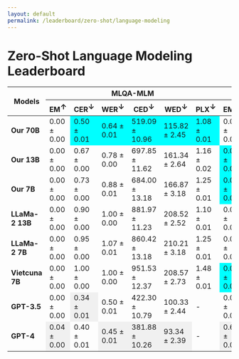 ```yaml
---
layout: default
permalink: /leaderboard/zero-shot/language-modeling
---
```

# Zero-Shot Language Modeling Leaderboard

<table class="table table-bordered table-sm w-100 dtHorizontalTable" cellspacing="0">
    <thead>
        <tr>
            <th rowspan="2" class="text-center align-middle"><b>Models</b></th>
            <th colspan="6" class="text-center"><b>MLQA-MLM</b></th>
            <th colspan="6" class="text-center"><b>VSEC</b></th>
        </tr>
        <tr>
            <th class="text-center"><b>EM<span style="vertical-align: super;">↑</span></b></th>
            <th class="text-center"><b>CER<span style="vertical-align: super;">↓</span></b></th>
            <th class="text-center"><b>WER<span style="vertical-align: super;">↓</span></b></th>
            <th class="text-center"><b>CED<span style="vertical-align: super;">↓</span></b></th>
            <th class="text-center"><b>WED<span style="vertical-align: super;">↓</span></b></th>
            <th class="text-center"><b>PLX<span style="vertical-align: super;">↓</span></b></th>
            <th class="text-center"><b>EM<span style="vertical-align: super;">↑</span></b></th>
            <th class="text-center"><b>CER<span style="vertical-align: super;">↓</span></b></th>
            <th class="text-center"><b>WER<span style="vertical-align: super;">↓</span></b></th>
            <th class="text-center"><b>CED<span style="vertical-align: super;">↓</span></b></th>
            <th class="text-center"><b>WED<span style="vertical-align: super;">↓</span></b></th>
            <th class="text-center"><b>PLX<span style="vertical-align: super;">↓</span></b></th>
        </tr>
    </thead>
    <tbody>
        <tr>
            <td class="text-center"><b>Our 70B</b></td>
            <td class="text-center">0.00 ± 0.00</td>
            <td class="text-center" style="background-color: cyan;">0.50 ± 0.01</td>
            <td class="text-center" style="background-color: cyan;">0.64 ± 0.01</td>
            <td class="text-center" style="background-color: cyan;">519.09 ± 10.96</td>
            <td class="text-center" style="background-color: cyan;">115.82 ± 2.45</td>
            <td class="text-center" style="background-color: cyan;">1.08 ± 0.01</td>
            <td class="text-center">0.00 ± 0.00</td>
            <td class="text-center">0.88 ± 0.00</td>
            <td class="text-center">1.01 ± 0.00</td>
            <td class="text-center">113.51 ± 0.57</td>
            <td class="text-center">29.91 ± 0.15</td>
            <td class="text-center" style="background-color: cyan;">1.09 ± 0.00</td>
        </tr>
        <tr>
            <td class="text-center"><b>Our 13B</b></td>
            <td class="text-center">0.00 ± 0.00</td>
            <td class="text-center">0.67 ± 0.00</td>
            <td class="text-center">0.78 ± 0.00</td>
            <td class="text-center">697.85 ± 11.62</td>
            <td class="text-center">161.34 ± 2.64</td>
            <td class="text-center">1.16 ± 0.02</td>
            <td class="text-center" style="background-color: cyan;">0.01 ± 0.00</td>
            <td class="text-center" style="background-color: cyan;">0.42 ± 0.01</td>
            <td class="text-center" style="background-color: cyan;">0.56 ± 0.01</td>
            <td class="text-center" style="background-color: cyan;">54.88 ± 0.77</td>
            <td class="text-center" style="background-color: cyan;">14.50 ± 0.19</td>
            <td class="text-center">1.26 ± 0.00</td>
        </tr>
        <tr>
            <td class="text-center"><b>Our 7B</b></td>
            <td class="text-center">0.00 ± 0.00</td>
            <td class="text-center">0.73 ± 0.00</td>
            <td class="text-center">0.88 ± 0.01</td>
            <td class="text-center">684.00 ± 13.18</td>
            <td class="text-center">166.87 ± 3.18</td>
            <td class="text-center">1.25 ± 0.01</td>
            <td class="text-center" style="background-color: cyan;">0.01 ± 0.00</td>
            <td class="text-center">3.33 ± 0.04</td>
            <td class="text-center">3.14 ± 0.03</td>
            <td class="text-center">420.34 ± 5.66</td>
            <td class="text-center">85.79 ± 0.96</td>
            <td class="text-center">1.33 ± 0.00</td>
        </tr>
        <tr>
            <td class="text-center"><b>LLaMa-2 13B</b></td>
            <td class="text-center">0.00 ± 0.00</td>
            <td class="text-center">0.90 ± 0.00</td>
            <td class="text-center">1.00 ± 0.00</td>
            <td class="text-center">881.97 ± 11.23</td>
            <td class="text-center">208.52 ± 2.52</td>
            <td class="text-center">1.10 ± 0.01</td>
            <td class="text-center">0.00 ± 0.00</td>
            <td class="text-center">1.32 ± 0.01</td>
            <td class="text-center">1.40 ± 0.01</td>
            <td class="text-center">160.06 ± 1.16</td>
            <td class="text-center">38.12 ± 0.23</td>
            <td class="text-center">1.11 ± 0.00</td>
        </tr>
        <tr>
            <td class="text-center"><b>LLaMa-2 7B</b></td>
            <td class="text-center">0.00 ± 0.00</td>
            <td class="text-center">0.95 ± 0.00</td>
            <td class="text-center">1.07 ± 0.01</td>
            <td class="text-center">860.42 ± 13.18</td>
            <td class="text-center">210.21 ± 3.18</td>
            <td class="text-center">1.25 ± 0.01</td>
            <td class="text-center">0.00 ± 0.00</td>
            <td class="text-center">1.54 ± 0.04</td>
            <td class="text-center">1.55 ± 0.03</td>
            <td class="text-center">171.28 ± 5.66</td>
            <td class="text-center">40.18 ± 0.96</td>
            <td class="text-center">1.14 ± 0.00</td>
        </tr>
        <tr>
            <td class="text-center"><b>Vietcuna 7B</b></td>
            <td class="text-center">0.00 ± 0.00</td>
            <td class="text-center">1.00 ± 0.00</td>
            <td class="text-center">1.00 ± 0.00</td>
            <td class="text-center">951.53 ± 12.37</td>
            <td class="text-center">208.57 ± 2.73</td>
            <td class="text-center">1.48 ± 0.01</td>
            <td class="text-center" style="background-color: cyan;">0.01 ± 0.00</td>
            <td class="text-center">1.11 ± 0.01</td>
            <td class="text-center">1.20 ± 0.01</td>
            <td class="text-center">139.90 ± 1.39</td>
            <td class="text-center">33.94 ± 0.33</td>
            <td class="text-center">1.61 ± 0.00</td>
        </tr>
        <tr>
            <td class="text-center"><b>GPT-3.5</b></td>
            <td class="text-center">0.00 ± 0.00</td>
            <td class="text-center" style="background-color: #f0f0f0;">0.34 ± 0.01</td>
            <td class="text-center">0.50 ± 0.01</td>
            <td class="text-center">422.30 ± 10.79</td>
            <td class="text-center">100.33 ± 2.44</td>
            <td class="text-center">-</td>
            <td class="text-center">0.02 ± 0.00</td>
            <td class="text-center">0.16 ± 0.00</td>
            <td class="text-center">0.30 ± 0.00</td>
            <td class="text-center" style="background-color: #f0f0f0;">12.63 ± 0.34</td>
            <td class="text-center" style="background-color: #f0f0f0;">3.48 ± 0.09</td>
            <td class="text-center">-</td>
        </tr>
        <tr>
            <td class="text-center"><b>GPT-4</b></td>
            <td class="text-center" style="background-color: #f0f0f0;">0.04 ± 0.00</td>
            <td class="text-center">0.40 ± 0.01</td>
            <td class="text-center" style="background-color: #f0f0f0;">0.45 ± 0.01</td>
            <td class="text-center" style="background-color: #f0f0f0;">381.88 ± 10.26</td>
            <td class="text-center" style="background-color: #f0f0f0;">93.34 ± 2.39</td>
            <td class="text-center">-</td>
            <td class="text-center" style="background-color: #f0f0f0;">0.60 ± 0.01</td>
            <td class="text-center" style="background-color: #f0f0f0;">0.14 ± 0.00</td>
            <td class="text-center" style="background-color: #f0f0f0;">0.26 ± 0.00</td>
            <td class="text-center">13.58 ± 0.45</td>
            <td class="text-center">3.67 ± 0.12</td>
            <td class="text-center">-</td>
        </tr>
    </tbody>
</table>
